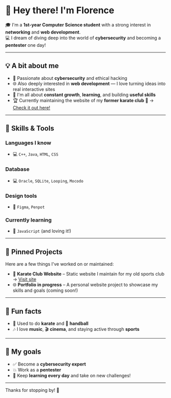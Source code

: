 # 👋 Hey there! I'm Florence

🎓 I'm a **1st-year Computer Science student** with a strong interest in **networking** and **web development**.  
💻 I dream of diving deep into the world of **cybersecurity** and becoming a **pentester** one day!

---

## 💡 A bit about me

- 🔐 Passionate about **cybersecurity** and ethical hacking  
- 🌐 Also deeply interested in **web development** — I love turning ideas into real interactive sites   
- 🎯 I'm all about **constant growth**, **learning**, and building **useful skills**  
- 🏆 Currently maintaining the website of my **former karate club** 💪 → [Check it out here!](https://lemeekarate.fr/)

---

## 🧠 Skills & Tools

### Languages I know
- 💻 `C++`, `Java`, `HTML`, `CSS`

### Database
- 💻 `Oracle`, `SQLite`, `Looping`, `Mocodo`

### Design tools
- 🎨 `Figma`, `Penpot`

### Currently learning
- 🚀 `JavaScript` (and loving it!)

---

## 📌 Pinned Projects

Here are a few things I've worked on or maintained:

- 🥋 **Karate Club Website** – Static website I maintain for my old sports club → [Visit site](https://your-karate-club-site.com)  
- 🌐 **Portfolio in progress** – A personal website project to showcase my skills and goals (coming soon!)

---

## 🌟 Fun facts

- 🥋 Used to do **karate** and 🏐 **handball**
- 🎶 I love **music**, 🎬 **cinema**, and staying active through **sports**

---

## 🚀 My goals

- ✅ Become a **cybersecurity expert**
- 💥 Work as a **pentester**
- 🔁 Keep **learning every day** and take on new challenges!

---

Thanks for stopping by! 🙌  

